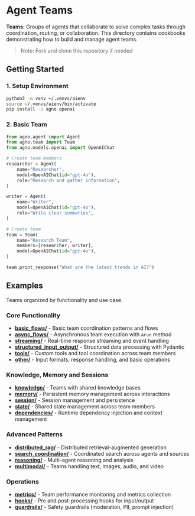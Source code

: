 # Agent Teams

**Teams:** Groups of agents that collaborate to solve complex tasks through coordination, routing, or collaboration. This directory contains cookbooks demonstrating how to build and manage agent teams.

> Note: Fork and clone this repository if needed

## Getting Started

### 1. Setup Environment

```bash
python3 -m venv ~/.venvs/aienv
source ~/.venvs/aienv/bin/activate
pip install -U agno openai
```

### 2. Basic Team

```python
from agno.agent import Agent
from agno.team import Team
from agno.models.openai import OpenAIChat

# Create team members
researcher = Agent(
    name="Researcher",
    model=OpenAIChat(id="gpt-4o"),
    role="Research and gather information",
)

writer = Agent(
    name="Writer",
    model=OpenAIChat(id="gpt-4o"),
    role="Write clear summaries",
)

# Create team
team = Team(
    name="Research Team",
    members=[researcher, writer],
    model=OpenAIChat(id="gpt-4o"),
)

team.print_response("What are the latest trends in AI?")
```

## Examples

Teams organized by functionality and use case.

### Core Functionality
- **[basic_flows/](./basic_flows/)** - Basic team coordination patterns and flows
- **[async_flows/](./async_flows/)** - Asynchronous team execution with `arun` method
- **[streaming/](./streaming/)** - Real-time response streaming and event handling
- **[structured_input_output/](./structured_input_output/)** - Structured data processing with Pydantic
- **[tools/](./tools/)** - Custom tools and tool coordination across team members
- **[other/](./other/)** - Input formats, response handling, and basic operations

### Knowledge, Memory and Sessions
- **[knowledge/](./knowledge/)** - Teams with shared knowledge bases
- **[memory/](./memory/)** - Persistent memory management across interactions
- **[session/](./session/)** - Session management and persistence
- **[state/](./state/)** - Shared state management across team members
- **[dependencies/](./dependencies/)** - Runtime dependency injection and context management

### Advanced Patterns
- **[distributed_rag/](./distributed_rag/)** - Distributed retrieval-augmented generation
- **[search_coordination/](./search_coordination/)** - Coordinated search across agents and sources
- **[reasoning/](./reasoning/)** - Multi-agent reasoning and analysis
- **[multimodal/](./multimodal/)** - Teams handling text, images, audio, and video

### Operations
- **[metrics/](./metrics/)** - Team performance monitoring and metrics collection
- **[hooks/](./hooks/)** - Pre and post-processing hooks for input/output
- **[guardrails/](./guardrails/)** - Safety guardrails (moderation, PII, prompt injection)
